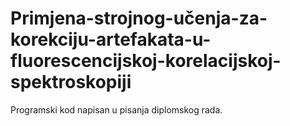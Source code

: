 # Primjena-strojnog-učenja-za-korekciju-artefakata-u-fluorescencijskoj-korelacijskoj-spektroskopiji
Programski kod napisan u pisanja diplomskog rada.
